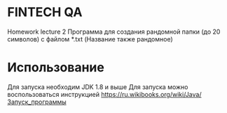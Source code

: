 # FINTECH QA
Homework lecture 2
Программа для создания рандомной папки (до 20 символов) с файлом *.txt (Название также рандомное)

# Использование
Для запуска необходим JDK 1.8 и выше
Для запуска можно воспользоваться инструкцией https://ru.wikibooks.org/wiki/Java/Запуск_программы 
